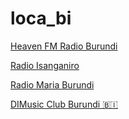 # loca_bi

[Heaven FM Radio Burundi](http://stream.zeno.fm/eequgfw72hhvv?n=cd3011f5361d2cd7c4b8)

[Radio Isanganiro](https://isanganiro.ice.infomaniak.ch/isanganiro-64.mp3?n=3283b7d6b6cef1a08af2)

[Radio Maria Burundi](http://dreamsiteradiocp2.com:2199/tunein/rmburundi2-stream.pls?n=d4ebb7c0b55654932a36)

[DIMusic Club Burundi 🇧🇮](http://stream1.dimusic.club:11496/live?n=df74a6caa1f3347b8e99)

